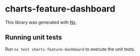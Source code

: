 # charts-feature-dashboard

This library was generated with [Nx](https://nx.dev).

## Running unit tests

Run `nx test charts-feature-dashboard` to execute the unit tests.
